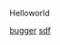 <!-- Google tag (gtag.js) -->
<script async src="https://www.googletagmanager.com/gtag/js?id=G-5GN8JJ51EE"></script>
<script>
  window.dataLayer = window.dataLayer || [];
  function gtag(){dataLayer.push(arguments);}
  gtag('js', new Date());

  gtag('config', 'G-5GN8JJ51EE');
</script>
<script async src="https://pagead2.googlesyndication.com/pagead/js/adsbygoogle.js?client=ca-pub-7922059326480073"
     crossorigin="anonymous"></script>

Helloworld

[bugger](./posts/buffer_overflow/index.md)
[sdf](./posts/aib/index.md)